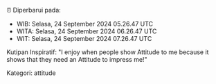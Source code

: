 ⏰ Diperbarui pada:
- WIB: Selasa, 24 September 2024 05.26.47 UTC
- WITA: Selasa, 24 September 2024 06.26.47 UTC
- WIT: Selasa, 24 September 2024 07.26.47 UTC

Kutipan Inspiratif:
"I enjoy when people show Attitude to me because it shows that they need an Attitude to impress me!"


Kategori: attitude

